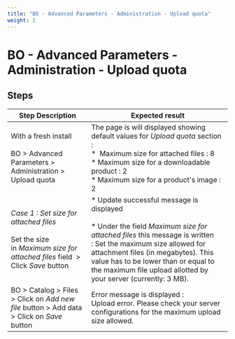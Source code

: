 ```yaml
---
title: "BO - Advanced Parameters - Administration - Upload quota"
weight: 2
---
```


# BO - Advanced Parameters - Administration - Upload quota
## Steps
| Step Description | Expected result |
| ----- | ----- |
| With a fresh install<br><br>BO > Advanced Parameters > Administration > Upload quota | The page is will displayed showing default values for *Upload quota* section :<br> *  Maximum size for attached files : 8<br> * Maximum size for a downloadable product : 2<br> * Maximum size for a product's image : 2 |
| *Case 1 : Set size for attached files*<br><br>Set the size in *Maximum size for attached files* field  >  Click *Save* button | * Update successful message is displayed<br><br> * Under the field *Maximum size for attached files* this message is written : Set the maximum size allowed for attachment files (in megabytes). This value has to be lower than or equal to the maximum file upload allotted by your server (currently: 3 MB). |
| BO > Catalog > Files > Click on *Add new file* button > Add data > Click on *Save* button | Error message is displayed :<br>Upload error. Please check your server configurations for the maximum upload size allowed. |
